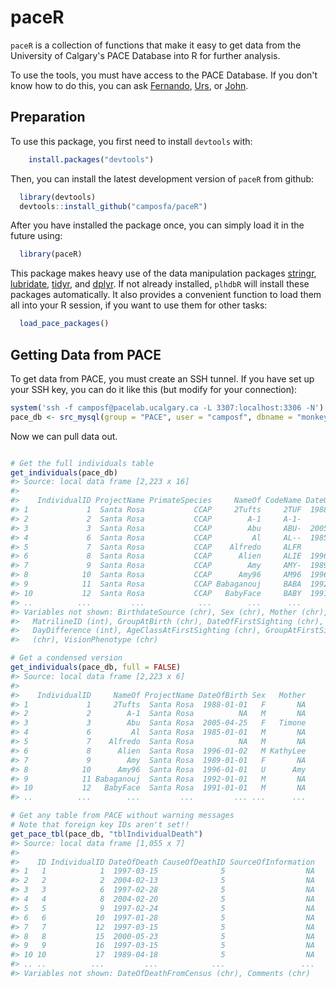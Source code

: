 paceR
=====

`paceR` is a collection of functions that make it easy to get data from the University of Calgary's PACE Database into R for further analysis.

To use the tools, you must have access to the PACE Database. If you don't know how to do this, you can ask [Fernando](mailto:facampos@ucalgary.ca), [Urs](mailto:urs.kalbitzer@ucalgary.ca), or [John](mailto:jaddicot@ucalgary.ca).

Preparation
-----------

To use this package, you first need to install `devtools` with:

``` r
    install.packages("devtools")
```

Then, you can install the latest development version of `paceR` from github:

``` r
  library(devtools)
  devtools::install_github("camposfa/paceR")
```

After you have installed the package once, you can simply load it in the future using:

``` r
  library(paceR)
```

This package makes heavy use of the data manipulation packages [stringr](http://cran.r-project.org/package=stringr), [lubridate](http://cran.r-project.org/package=lubridate), [tidyr](http://cran.r-project.org/package=tidyr), and [dplyr](http://cran.r-project.org/package=dplyr). If not already installed, `plhdbR` will install these packages automatically. It also provides a convenient function to load them all into your R session, if you want to use them for other tasks:

``` r
  load_pace_packages()
```

Getting Data from PACE
----------------------

To get data from PACE, you must create an SSH tunnel. If you have set up your SSH key, you can do it like this (but modify for your connection):

``` r
system('ssh -f camposf@pacelab.ucalgary.ca -L 3307:localhost:3306 -N')
pace_db <- src_mysql(group = "PACE", user = "camposf", dbname = "monkey", password = NULL)
```

Now we can pull data out.

``` r

# Get the full individuals table
get_individuals(pace_db)
#> Source: local data frame [2,223 x 16]
#> 
#>    IndividualID ProjectName PrimateSpecies     NameOf CodeName DateOfBirth
#> 1             1  Santa Rosa           CCAP     2Tufts     2TUF  1988-01-01
#> 2             2  Santa Rosa           CCAP        A-1     A-1-          NA
#> 3             3  Santa Rosa           CCAP        Abu     ABU-  2005-04-25
#> 4             6  Santa Rosa           CCAP         Al     AL--  1985-01-01
#> 5             7  Santa Rosa           CCAP    Alfredo     ALFR          NA
#> 6             8  Santa Rosa           CCAP      Alien     ALIE  1996-01-02
#> 7             9  Santa Rosa           CCAP        Amy     AMY-  1989-01-01
#> 8            10  Santa Rosa           CCAP      Amy96     AM96  1996-01-01
#> 9            11  Santa Rosa           CCAP Babaganouj     BABA  1992-01-01
#> 10           12  Santa Rosa           CCAP   BabyFace     BABY  1991-01-01
#> ..          ...         ...            ...        ...      ...         ...
#> Variables not shown: BirthdateSource (chr), Sex (chr), Mother (chr),
#>   MatrilineID (int), GroupAtBirth (chr), DateOfFirstSighting (chr),
#>   DayDifference (int), AgeClassAtFirstSighting (chr), GroupAtFirstSighting
#>   (chr), VisionPhenotype (chr)

# Get a condensed version
get_individuals(pace_db, full = FALSE)
#> Source: local data frame [2,223 x 6]
#> 
#>    IndividualID     NameOf ProjectName DateOfBirth Sex   Mother
#> 1             1     2Tufts  Santa Rosa  1988-01-01   F       NA
#> 2             2        A-1  Santa Rosa          NA   M       NA
#> 3             3        Abu  Santa Rosa  2005-04-25   F   Timone
#> 4             6         Al  Santa Rosa  1985-01-01   M       NA
#> 5             7    Alfredo  Santa Rosa          NA   M       NA
#> 6             8      Alien  Santa Rosa  1996-01-02   M KathyLee
#> 7             9        Amy  Santa Rosa  1989-01-01   F       NA
#> 8            10      Amy96  Santa Rosa  1996-01-01   U      Amy
#> 9            11 Babaganouj  Santa Rosa  1992-01-01   M       NA
#> 10           12   BabyFace  Santa Rosa  1991-01-01   M       NA
#> ..          ...        ...         ...         ... ...      ...

# Get any table from PACE without warning messages
# Note that foreign key IDs aren't set!!
get_pace_tbl(pace_db, "tblIndividualDeath")
#> Source: local data frame [1,055 x 7]
#> 
#>    ID IndividualID DateOfDeath CauseOfDeathID SourceOfInformation
#> 1   1            1  1997-03-15              5                  NA
#> 2   2            2  2004-02-13              5                  NA
#> 3   3            6  1997-02-28              5                  NA
#> 4   4            8  2004-02-20              5                  NA
#> 5   5            9  1997-02-24              5                  NA
#> 6   6           10  1997-01-28              5                  NA
#> 7   7           12  1997-03-15              5                  NA
#> 8   8           15  2000-05-23              5                  NA
#> 9   9           16  1997-03-15              5                  NA
#> 10 10           17  1989-04-18              5                  NA
#> .. ..          ...         ...            ...                 ...
#> Variables not shown: DateOfDeathFromCensus (chr), Comments (chr)
```
